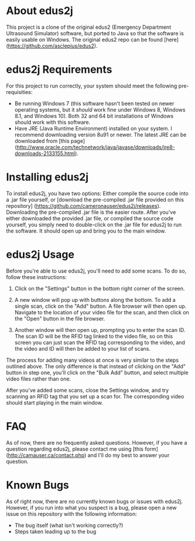 # About edus2j
This project is a clone of the original edus2 (Emergency Department Ultrasound Simulator) software, but ported to Java so that the software is easily usable on Windows. The original edus2 repo can be found [here] (https://github.com/asclepius/edus2).

# edus2j Requirements
For this project to run correctly, your system should meet the following pre-requisities:
- Be running Windows 7 (this software hasn't been tested on newer operating systems, but it *should* work fine under Windows 8, Windows 8.1, and Windows 10). Both 32 and 64 bit installations of Windows should work with this software.
- Have JRE (Java Runtime Environment) installed on your system. I recommend downloading version 8u91 or newer. The latest JRE can be downloaded from [this page] (http://www.oracle.com/technetwork/java/javase/downloads/jre8-downloads-2133155.html).

# Installing edus2j
To install edus2j, you have two options: Either compile the source code into a .jar file yourself, or [download the pre-compiled .jar file provided on this repository] (https://github.com/cameronauser/edus2j/releases). Downloading the pre-compiled .jar file is the easier route. After you've either downloaded the provided .jar file, or compiled the source code yourself, you simply need to double-click on the .jar file for edus2j to run the software. It should open up and bring you to the main window.

# edus2j Usage
Before you're able to use edus2j, you'll need to add some scans. To do so, follow these instructions:

1. Click on the "Settings" button in the bottom right corner of the screen.

2. A new window will pop up with buttons along the bottom. To add a single scan, click on the "Add" button. A file browser will then open up. Navigate to the location of your video file for the scan, and then click on the "Open" button in the file browser.

3. Another window will then open up, prompting you to enter the scan ID. The scan ID will be the RFID tag linked to the video file, so on this screen you can just scan the RFID tag corresponding to the video, and the video and ID will then be added to your list of scans.

The process for adding many videos at once is very similar to the steps outlined above. The only difference is that instead of clicking on the "Add" button in step one, you'll click on the "Bulk Add" button, and select multiple video files rather than one.

After you've added some scans, close the Settings window, and try scanning an RFID tag that you set up a scan for. The corresponding video should start playing in the main window.

# FAQ
As of now, there are no frequently asked questions. However, if you have a question regarding edus2j, please contact me using [this form] (http://camauser.ca/contact.php) and I'll do my best to answer your question.

# Known Bugs
As of right now, there are no currently known bugs or issues with edus2j. However, if you run into what you suspect is a bug, please open a new issue on this repository with the following information:

- The bug itself (what isn't working correctly?)
- Steps taken leading up to the bug
